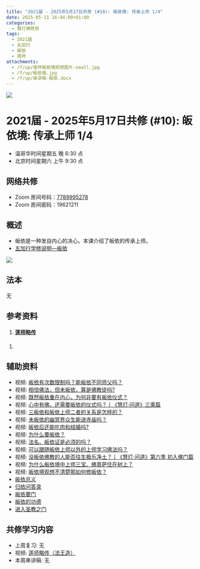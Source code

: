 ```yaml
---
title: "2021届 - 2025年5月17日共修 (#10): 皈依境: 传承上师 1/4"
date: 2025-05-11 16:44:00+01:00
categories:
  - 慧灯禅修班
tags:
  - 2021届
  - 五加行
  - 皈依
  - 莲师
attachments:
  - /f/up/莲师皈依境观想图片-small.jpg
  - /f/up/皈依偈.jpg
  - /f/up/串讲稿-皈依.docx
---
```

![](/f/up/maxresdefault.jpg)

# 2021届 - 2025年5月17日共修 (#10): 皈依境: 传承上师 1/4

* 温哥华时间星期五 晚 6:30 点
* 北京时间星期六 上午 9:30 点

## 网络共修

* Zoom 房间号码：[7789995278](https://zoom.us/j/7789995278)
* Zoom 房间密码：19621211

## 概述

* 皈依是一种发自内心的决心。本课介绍了皈依的传承上师。
* [](<>)[](<>)[](<>)[](<>)[](<>)[](<>)[](<>)[](<>)[](<>)[](https://fohuifayu.com/index.php/huideng-jiangtang/chanxiuke/zen-04/8656-zen04-gy)[五加行学修说明—皈依](https://fohuifayu.com/index.php/huideng-jiangtang/chanxiuke/zen-04/8656-zen04-gy) 

![](/f/up/莲师皈依境观想图片-small.jpg)

## 法本

[](<>)[](<>)[](<>)[](https://huidengchanxiu.net/books/b3/)[](https://fohuifayu.com/index.php/huideng-zhiguang/huideng-series/si-ce)[](https://fohuifayu.com/index.php/huideng-zhiguang/huideng-series/si-ce/236-a00033)[](<>)无[](<>)[](<>)[](<>)[](<>)[](<>)[](<>)[](<>)[](<>)[](<>)[](<>)[](<>)

## 参考资料

1. #### **[莲师略传](https://www.zhihuihai.net/%E8%8E%B2%E5%B8%88%E4%BF%AE%E6%B3%95/%E8%8E%B2%E5%B8%88%E7%95%A5%E4%BC%A0%E6%B3%95%E7%8E%8B%E9%80%A0)**

#### 


#### 



1. [](https://huidengchanxiu.net/refs/qxgs/qxgs-08gy)[](https://www.xianmixuezi.com/%E9%81%93%E6%AC%A1%E7%AC%AC%E6%96%87%E5%BA%93/%E8%8F%A9%E6%8F%90%E9%81%93%E6%AC%A1%E7%AC%AC%E5%B9%BF%E8%AE%BA/%E5%9B%9B%E8%8F%A9%E6%8F%90%E9%81%93%E6%AC%A1%E7%AC%AC%E5%B9%BF%E8%AE%BA%E8%AE%B2%E8%AE%B0%E4%B8%89/%E4%B8%8B%E5%A3%AB%E9%81%93)

## **辅助资料**

* [](https://fohuifayu.com/index.php/shipin-jingcui/wenda-zhailu/8615-v21021-v11)[](https://fohuifayu.com/index.php/shipin-jingcui/wenda-zhailu/2575-V16083-V04?title=)视频: [皈依有次数限制吗？能皈依不同师父吗？](https://fohuifayu.com/index.php/shipin-jingcui/wenda-zhailu/10178-w17049-v01) 
* 视频: [相信佛法，但未皈依，算是佛教徒吗?](https://fohuifayu.com/index.php/shipin-jingcui/wenda-zhailu/5280-W19022-V03?title=)
* 视频: [既然皈依重在内心，为何非要有皈依仪式？](https://fohuifayu.com/index.php/shipin-jingcui/wenda-zhailu/5281-W19022-V04?title=)
* 视频: [心中有佛，还需要皈依的仪式吗？丨《慧灯·问道》三乘篇](https://fohuifayu.com/index.php/shipin-jingcui/huideng-wendao/disi-ji/sancheng-pian/4427-w19022?title=)
* 视频: [三皈依和皈依上师二者的关系是怎样的？](https://fohuifayu.com/index.php/shipin-jingcui/wenda-zhailu/3882-V16073-V04?title=)
* 视频: [未皈依的幽冥界众生能进寺庙吗？](https://fohuifayu.com/index.php/shipin-jingcui/wenda-zhailu/3741-V17078-V08?title=)
* 视频: [皈依后还能吃肉和结婚吗?](https://fohuifayu.com/index.php/shipin-jingcui/wenda-zhailu/1598-V00315?title=)
* 视频: [为什么要皈依？](https://fohuifayu.com/index.php/shipin-jingcui/jingcai-shipin/1221-Y00010?title=)
* 视频: [法名、皈依证是必须的吗？](https://fohuifayu.com/index.php/shipin-jingcui/jingcai-shipin/998-Y00009?title=)
* 视频: [可以跟随皈依上师以外的上师学习佛法吗？](https://fohuifayu.com/index.php/shipin-jingcui/wenda-zhailu/5794-V19023-V05?title=)
* 视频: [没皈依佛教的人能否往生极乐净土？丨《慧灯·问道》第六季 初入佛门篇](https://fohuifayu.com/index.php/shipin-jingcui/huideng-wendao/diliuji/churu-fomen-01/5904-w21283?title=)
* [](https://fohuifayu.com/index.php/shipin-jingcui/huideng-wendao/diliuji/churu-fomen-01/5904-w21283?title=)视频: [为什么皈依境中上师三宝、佛菩萨住在树上？](https://fohuifayu.com/index.php/shipin-jingcui/wenda-zhailu/4919-W19001-V09?title=)
* 视频: [皈依境观想不清楚那如何修皈依？](https://fohuifayu.com/index.php/shipin-jingcui/wenda-zhailu/1974-V00135?title=)
* [皈依总义](https://www.zhihuihai.net/%E5%AD%A6%E4%BD%9B%E4%B9%8B%E5%AE%B6/%E7%9A%88%E4%BE%9D%E6%80%BB%E4%B9%89)
* [归依问答录](https://www.xianmixuezi.com/%E7%94%98%E9%9C%B2%E5%A6%99%E6%B3%95%E7%B3%BB%E5%88%97/%E7%94%98%E9%9C%B2%E5%A6%99%E6%B3%954-%E5%BD%92%E4%BE%9D%E9%97%AE%E7%AD%94%E5%BD%95) 
* [皈依要门](https://www.xianmixuezi.com/%E7%94%98%E9%9C%B2%E5%A6%99%E6%B3%95%E7%B3%BB%E5%88%97/%E7%9A%88%E4%BE%9D%E8%A6%81%E9%97%A8)
* [皈依的功德 ](https://www.zhihuihai.net/%E6%B3%95%E9%9B%A8%E6%99%AE%E6%B6%A6/%E7%BD%91%E7%BB%9C%E5%BC%80%E7%A4%BA/%E7%9A%88%E4%BE%9D%E7%9A%84%E5%8A%9F%E5%BE%B72017)
* [进入圣教之门](https://www.xianmixuezi.com/%E7%94%98%E9%9C%B2%E5%A6%99%E6%B3%95%E7%B3%BB%E5%88%97/%E7%94%98%E9%9C%B2%E5%A6%99%E6%B3%952-%E6%AD%A3%E6%B3%95%E6%98%8E%E7%81%AF/%E8%BF%9B%E5%85%A5%E5%9C%A3%E6%95%99%E4%B9%8B%E9%97%A8)

## **共修学习内容**

* 上周复习: [](<>)[](<>)[](<>)[](<>)[](<>)[](<>)[](<>)[](/f/up/开显解脱道略释1-思考题.pptx)[](/f/up/开显解脱道略释2-思考题.pptx)[](/f/up/开显解脱道略释3-思考题.pptx)[](/f/up/开显解脱道略释4-思考题.pptx)[](https://fohuifayu.com/index.php/huideng-jiangtang/chanxiuke/zen-04/2542-l17092)无[](<>)[](<>)[](<>)[](<>)[](<>)[](<>)[](<>)[](<>)[](<>)[](<>)[](<>)
* 视频: [](https://www.zhihuihai.net/%E8%8E%B2%E5%B8%88%E4%BF%AE%E6%B3%95/%E8%8E%B2%E5%B8%88%E7%95%A5%E4%BC%A0%E6%B3%95%E7%8E%8B%E9%80%A0)[莲师略传（法王造）](https://www.zhihuihai.net/%E8%8E%B2%E5%B8%88%E4%BF%AE%E6%B3%95/%E8%8E%B2%E5%B8%88%E7%95%A5%E4%BC%A0%E6%B3%95%E7%8E%8B%E9%80%A0)
* 本周串讲稿: [](/f/up/串讲稿-皈依.docx)[](/f/up/串讲稿-皈依.docx)[](<>)[](<>)[](<>)[](<>)[](<>)[](<>)[](<>)[](<>)[](<>)[](<>)[](<>)[](<>)[](<>)[](<>)无[](<>)[](<>)[](<>)[](<>)[](<>)[](<>)[](<>)[](<>)[](<>)[](<>)[](<>)[](/f/up/串讲稿-皈依.docx)
